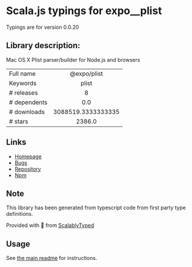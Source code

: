 
# Scala.js typings for expo__plist

Typings are for version 0.0.20

## Library description:
Mac OS X Plist parser/builder for Node.js and browsers

|                    |                 |
| ------------------ | :-------------: |
| Full name          | @expo/plist |
| Keywords           | plist |
| # releases         | 8 |
| # dependents       | 0.0 |
| # downloads        | 3088519.3333333335 |
| # stars            | 2386.0 |

## Links
- [Homepage](https://github.com/expo/expo-cli/tree/main/packages/plist#readme)
- [Bugs](https://github.com/expo/expo-cli/issues)
- [Repository](https://github.com/expo/expo-cli)
- [Npm](https://www.npmjs.com/package/%40expo%2Fplist)
    


## Note
This library has been generated from typescript code from first party type definitions.

Provided with :purple_heart: from [ScalablyTyped](https://github.com/oyvindberg/ScalablyTyped)

## Usage
See [the main readme](../../readme.md) for instructions.


